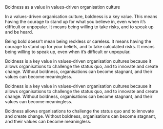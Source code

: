 Boldness as a value in values-driven organisation culture

In a values-driven organisation culture, boldness is a key value. This means having the courage to stand up for what you believe in, even when it’s difficult or unpopular. It means being willing to take risks, and to speak up and be heard.

Being bold doesn’t mean being reckless or careless. It means having the courage to stand up for your beliefs, and to take calculated risks. It means being willing to speak up, even when it’s difficult or unpopular.

Boldness is a key value in values-driven organisation cultures because it allows organisations to challenge the status quo, and to innovate and create change. Without boldness, organisations can become stagnant, and their values can become meaningless.

Boldness is a key value in values-driven organisation cultures because it allows organisations to challenge the status quo, and to innovate and create change. Without boldness, organisations can become stagnant, and their values can become meaningless.

Boldness allows organisations to challenge the status quo and to innovate and create change. Without boldness, organisations can become stagnant, and their values can become meaningless.
